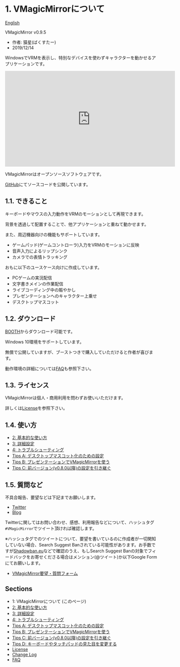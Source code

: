 
# 1. VMagicMirrorについて

[English](./en_index.html)

VMagicMirror v0.9.5

* 作者: 獏星(ばくすたー)
* 2019/12/14

WindowsでVRMを表示し、特別なデバイスを使わずキャラクターを動かせるアプリケーションです。

<iframe width="560" height="315" src="https://www.youtube.com/embed/jhGOnf8HOKk" frameborder="0" allow="accelerometer; autoplay; encrypted-media; gyroscope; picture-in-picture" allowfullscreen></iframe>

VMagicMirrorはオープンソースソフトウェアです。

[GitHub](https://github.com/malaybaku/VMagicMirror)にてソースコードを公開しています。


## 1.1. できること

キーボードやマウスの入力動作をVRMのモーションとして再現できます。

背景を透過して配置することで、他アプリケーションと重ねて動かせます。

また、周辺機器向けの機能もサポートしています。

* ゲームパッド(ゲームコントローラ)入力をVRMのモーションに反映
* 音声入力によるリップシンク
* カメラでの表情トラッキング

おもに以下のユースケース向けに作成しています。

* PCゲームの実況配信
* 文字書きメインの作業配信
* ライブコーディング中の賑やかし
* プレゼンテーションへのキャラクター上乗せ
* デスクトップマスコット

## 1.2. ダウンロード

[BOOTH](https://booth.pm/ja/items/1272298)からダウンロード可能です。

Windows 10環境をサポートしています。

無償で公開していますが、ブーストつきで購入していただけると作者が喜びます。

動作環境の詳細については[FAQ](./frequently_asked_questions.html)も参照下さい。

## 1.3. ライセンス

VMagicMirrorは個人・商用利用を問わずお使いいただけます。

詳しくは[License](./about_license.html)を参照下さい。

## 1.4. 使い方

* [2: 基本的な使い方](./get_started.html)
* [3: 詳細設定](./about_settings.html)
* [4: トラブルシューティング](./troubleshooting.html)
* [Tips A: デスクトップマスコット化のための設定](./tips_desktop_mascot.html)
* [Tips B: プレゼンテーションでVMagicMirrorを使う](./tips_presentation.html)
* [Tips C: 前バージョン(v0.8.0以降)の設定を引き継ぐ](./tips_load_prev_setting.html)

## 1.5. 質問など

不具合報告、要望などは下記までお願いします。

* [Twitter](https://twitter.com/baku_dreameater)
* [Blog](https://www.baku-dreameater.net/)

Twitterに関してはお問い合わせ、感想、利用報告などについて、ハッシュタグ`#VMagicMirror`でツイート頂ければ確認します。

※ハッシュタグでのツイートについて、要望を書いているのに作成者が一切関知していない場合、Search Suggest Banされている可能性があります。お手数ですが[Shadowban.eu](https://shadowban.eu/)などで確認のうえ、もしSearch Suggest Banの対象でフィードバックをお寄せくださる場合はメンション(@ツイート)か以下Google Formにてお願いします。

* [VMagicMirror要望・質問フォーム](https://forms.gle/ULLsY4C96ggZBfNw9)

## Sections

* 1: VMagicMirrorについて (このページ)
* [2: 基本的な使い方](./get_started.html)
* [3: 詳細設定](./about_settings.html)
* [4: トラブルシューティング](./troubleshooting.html)
* [Tips A: デスクトップマスコット化のための設定](./tips_desktop_mascot.html)
* [Tips B: プレゼンテーションでVMagicMirrorを使う](./tips_presentation.html)
* [Tips C: 前バージョン(v0.8.0以降)の設定を引き継ぐ](./tips_load_prev_setting.html)
* [Tips D: キーボードやタッチパッドの見た目を変更する](./tips_change_textures.html)
* [License](./about_license.html)
* [Change Log](./changelog.html)
* [FAQ](./frequently_asked_questions.html)
